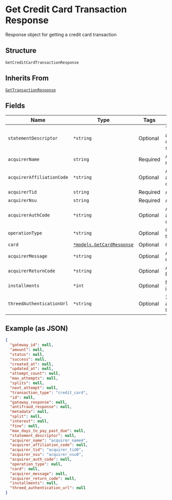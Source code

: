 
# Get Credit Card Transaction Response

Response object for getting a credit card transaction

## Structure

`GetCreditCardTransactionResponse`

## Inherits From

[`GetTransactionResponse`](../../doc/models/get-transaction-response.md)

## Fields

| Name | Type | Tags | Description |
|  --- | --- | --- | --- |
| `statementDescriptor` | `*string` | Optional | Text that will appear on the credit card's statement |
| `acquirerName` | `string` | Required | Acquirer name |
| `acquirerAffiliationCode` | `*string` | Optional | Aquirer affiliation code |
| `acquirerTid` | `string` | Required | Acquirer TID |
| `acquirerNsu` | `string` | Required | Acquirer NSU |
| `acquirerAuthCode` | `*string` | Optional | Acquirer authorization code |
| `operationType` | `*string` | Optional | Operation type |
| `card` | [`*models.GetCardResponse`](../../doc/models/get-card-response.md) | Optional | Card data |
| `acquirerMessage` | `*string` | Optional | Acquirer message |
| `acquirerReturnCode` | `*string` | Optional | Acquirer Return Code |
| `installments` | `*int` | Optional | Number of installments |
| `threedAuthenticationUrl` | `*string` | Optional | 3D-S authentication Url |

## Example (as JSON)

```json
{
  "gateway_id": null,
  "amount": null,
  "status": null,
  "success": null,
  "created_at": null,
  "updated_at": null,
  "attempt_count": null,
  "max_attempts": null,
  "splits": null,
  "next_attempt": null,
  "transaction_type": "credit_card",
  "id": null,
  "gateway_response": null,
  "antifraud_response": null,
  "metadata": null,
  "split": null,
  "interest": null,
  "fine": null,
  "max_days_to_pay_past_due": null,
  "statement_descriptor": null,
  "acquirer_name": "acquirer_name4",
  "acquirer_affiliation_code": null,
  "acquirer_tid": "acquirer_tid0",
  "acquirer_nsu": "acquirer_nsu0",
  "acquirer_auth_code": null,
  "operation_type": null,
  "card": null,
  "acquirer_message": null,
  "acquirer_return_code": null,
  "installments": null,
  "threed_authentication_url": null
}
```

